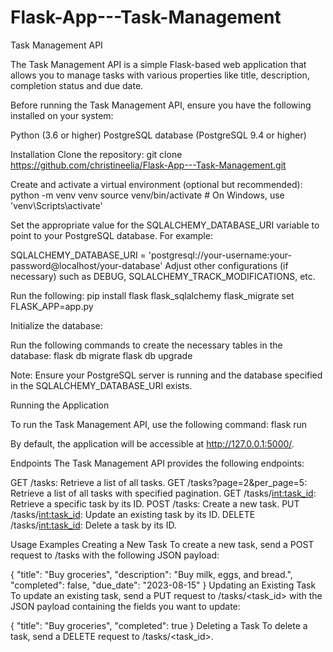 # Flask-App---Task-Management

Task Management API

The Task Management API is a simple Flask-based web application that allows you to manage tasks with various properties like title, description, completion status and due date.

Before running the Task Management API, ensure you have the following installed on your system:

Python (3.6 or higher)
PostgreSQL database (PostgreSQL 9.4 or higher)

Installation
Clone the repository:
git clone https://github.com/christineelia/Flask-App---Task-Management.git

Create and activate a virtual environment (optional but recommended):
python -m venv venv
source venv/bin/activate  # On Windows, use 'venv\Scripts\activate'


Set the appropriate value for the SQLALCHEMY_DATABASE_URI variable to point to your PostgreSQL database. For example:

SQLALCHEMY_DATABASE_URI = 'postgresql://your-username:your-password@localhost/your-database'
Adjust other configurations (if necessary) such as DEBUG, SQLALCHEMY_TRACK_MODIFICATIONS, etc.

Run the following:
pip install flask flask_sqlalchemy flask_migrate
set FLASK_APP=app.py

Initialize the database:

Run the following commands to create the necessary tables in the database:
flask db migrate
flask db upgrade

Note: Ensure your PostgreSQL server is running and the database specified in the SQLALCHEMY_DATABASE_URI exists.

Running the Application

To run the Task Management API, use the following command:
flask run

By default, the application will be accessible at http://127.0.0.1:5000/.

Endpoints
The Task Management API provides the following endpoints:

GET /tasks: Retrieve a list of all tasks.
GET /tasks?page=2&per_page=5: Retrieve a list of all tasks with specified pagination.
GET /tasks/<int:task_id>: Retrieve a specific task by its ID.
POST /tasks: Create a new task.
PUT /tasks/<int:task_id>: Update an existing task by its ID.
DELETE /tasks/<int:task_id>: Delete a task by its ID.

Usage Examples
Creating a New Task
To create a new task, send a POST request to /tasks with the following JSON payload:

{
  "title": "Buy groceries",
  "description": "Buy milk, eggs, and bread.",
  "completed": false,
  "due_date": "2023-08-15"
}
Updating an Existing Task
To update an existing task, send a PUT request to /tasks/<task_id> with the JSON payload containing the fields you want to update:

{
  "title": "Buy groceries",
  "completed": true
}
Deleting a Task
To delete a task, send a DELETE request to /tasks/<task_id>.

